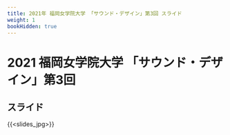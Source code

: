 ```yaml
---
title: 2021年 福岡女学院大学 「サウンド・デザイン」第3回 スライド
weight: 1
bookHidden: true
---
```


# 2021 福岡女学院大学 「サウンド・デザイン」第3回

## スライド

{{<slides_jpg>}}